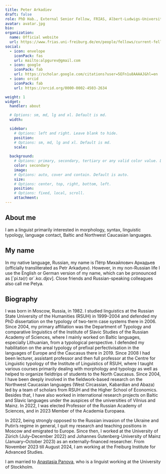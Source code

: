 ```yaml
---
title: Peter Arkadiev
draft: false
role: PhD Hab., External Senior Fellow, FRIAS, Albert-Ludwigs-Universität Freiburg
avatar: avatar.jpg
bio: 
organization:
  name: Official website
  url: https://www.frias.uni-freiburg.de/en/people/fellows/current-fellows/arkadiev-peter
social:
  - icon: envelope
    iconPack: fas
    url: mailto:alpgurev@gmail.com
  - icon: google
    iconPack: fab
    url: https://scholar.google.com/citations?user=5EFn1u8AAAAJ&hl=en
  - icon: orcid
    iconPack: fab
    url: https://orcid.org/0000-0002-4503-2634

weight: 1
widget:
  handler: about

  # Options: sm, md, lg and xl. Default is md.
  width:

  sidebar:
    # Options: left and right. Leave blank to hide.
    position:
    # Options: sm, md, lg and xl. Default is md.
    scale:
  
  background:
    # Options: primary, secondary, tertiary or any valid color value. Default is primary.
    color: secondary
    image:
    # Options: auto, cover and contain. Default is auto.
    size:
    # Options: center, top, right, bottom, left.
    position:
    # Options: fixed, local, scroll.
    attachment: 
---
```


## About me

I am a linguist primarily interested in morphology, syntax, linguistic typology, language contact, Baltic and Northwest Caucasian languages.

## My name

In my native language, Russian, my name is Пётр Михайлович Аркадьев (officially transliterated as Petr Arkadyev). However, in my non-Russian life I use the English or German version of my name, which can be pronounced as [´pi.tə(r) ɑr´.kɑ:.djɛv]. Close friends and Russian-speaking colleagues also call me Petya.

## Biography 

I was born in Moscow, Russia, in 1982. I studied linguistics at the Russian State University of the Humanities (RSUH) in 1999–2004 and defended my PhD dissertation on the typology of two-term case systems there in 2006. Since 2004, my primary affiliation was the Department of Typology and comparative linguistics of the Institute of Slavic Studies of the Russian Academy of Sciences, where I mainly worked on Baltic languages, especially Lithuanian, from a typological perspective. I defended my habilitation on the areal typology of prefixal perfectivisation in the languages of Europe and the Caucasus there in 2019. Since 2008 I had been lecturer, assistant professor and then full professor at the Centre for Linguistic typology of the Institute of Linguistics of RSUH, where I taught various courses primarily dealing with morphology and typology as well as helped to organize fieldtrips of students to the North Caucasus. Since 2004, I have been deeply involved in the fieldwork-based research on the Northwest Caucasian languages (West Circassian, Kabardian and Abaza) led by a team of scholars from RSUH and the Higher School of Economics. Besides that, I have also worked in international research projects on Baltic and Slavic languages under the auspices of the universities of Vilnius and Mainz. In 2022, I was elected Professor of the Russian Academy of Sciences, and in 2023 Member of the Academia Europaea.

In 2022, being strongly opposed to the Russian invasion of the Ukraine and Putin’s regime in general, I quit my research and teaching positions in Moscow and emigrated to Europe. Since then, I worked at the University of Zürich (July–December 2022) and Johannes Gutenberg-University of Mainz (January–October 2023) as an externally-financed researcher. From November 2023 till August 2024, I am working at the Freiburg Institute for Advanced Studies.

I am married to [Anastasia Panova](https://www.su.se/english/profiles/anpa7559-1.623680), who is a linguist working at the University of Stockholm.

